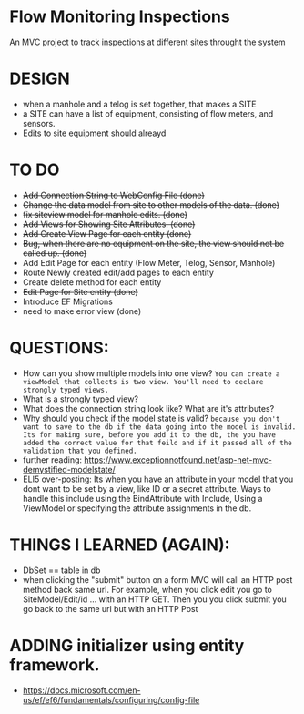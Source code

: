 # Flow Monitoring Inspections
An MVC project to track inspections at different sites throught the system

# DESIGN
* when a manhole and a telog is set together, that makes a SITE
* a SITE can have a list of equipment, consisting of flow meters, and sensors.
* Edits to site equipment should alreayd 

# TO DO
* ~~Add Connection String to WebConfig File (done)~~
* ~~Change the data model from site to other models of the data. (done)~~
* ~~fix siteview model for manhole edits. (done)~~
* ~~Add Views for Showing Site Attributes. (done)~~
* ~~Add Create View Page for each entity (done)~~
* ~~Bug, when there are no equipment on the site, the view should not be called up. (done)~~
* Add Edit Page for each entity (Flow Meter, Telog, Sensor, Manhole)
* Route Newly created edit/add pages to each entity
* Create delete method for each entity
* ~~Edit Page for Site entity (done)~~
* Introduce EF Migrations
* need to make error view (done)

# QUESTIONS:
* How can you show multiple models into one view?
```You can create a viewModel that collects is two view. You'll need to declare strongly typed views.```
* What is a strongly typed view?
* What does the connection string look like? What are it's attributes?
* Why should you check if the model state is valid? ```because you don't want to save to the db if the data going into the model is invalid. Its for making sure, before you add it to the db, the you have added the correct value for that feild and if it passed all of the validation that you defined.```
* further reading: https://www.exceptionnotfound.net/asp-net-mvc-demystified-modelstate/
* ELI5 over-posting: Its when you have an attribute in your model that you dont want to be set by a view, like ID or a secret attribute. Ways to handle this include using the BindAttribute with Include, Using a ViewModel or specifying the attribute assignments in the db.

# THINGS I LEARNED (AGAIN):
* DbSet == table in db
* when clicking the "submit" button on a form MVC will call an HTTP post method back same url. For example, when you click edit you go to SiteModel/Edit/id ... with an HTTP GET. Then you you click submit you go back to the same url but with an HTTP Post


# ADDING initializer using entity framework.
* https://docs.microsoft.com/en-us/ef/ef6/fundamentals/configuring/config-file